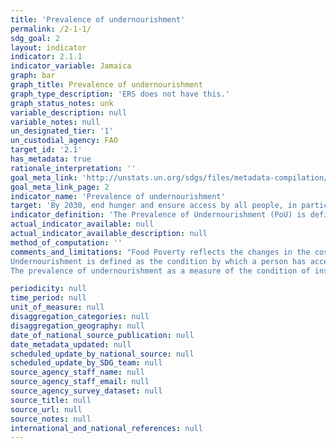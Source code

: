 ```yaml
---
title: 'Prevalence of undernourishment'
permalink: /2-1-1/
sdg_goal: 2
layout: indicator
indicator: 2.1.1
indicator_variable: Jamaica
graph: bar
graph_title: Prevalence of undernourishment
graph_type_description: 'ERS does not have this.'
graph_status_notes: unk
variable_description: null
variable_notes: null
un_designated_tier: '1'
un_custodial_agency: FAO
target_id: '2.1'
has_metadata: true
rationale_interpretation: ''
goal_meta_link: 'http://unstats.un.org/sdgs/files/metadata-compilation/Metadata-Goal-2.pdf'
goal_meta_link_page: 2
indicator_name: 'Prevalence of undernourishment'
target: 'By 2030, end hunger and ensure access by all people, in particular the poor and people in vulnerable situations, including infants, to safe, nutritious and sufficient food all year round.'
indicator_definition: 'The Prevalence of Undernourishment (PoU) is defined as the probability that a randomly selected individual from the reference population is found to consume less than his/her calorie requirement for an active and healthy life. It is written as: ______ = '' __(__)____ __<________ where f(x) is the probability density function of per capita calorie consumption and MDER is a Minimum Dietary Energy Requirement. The MDER threshold is computed on the basis of normative energy requirement standards referred to a minimum level of physical activity. Estimates of the number of undernourished (NoU) - calculated by multiplying the PoU by the size of the reference population - are used to monitor progress towards the World Food Summit goal of reducing by half the number of people suffering from undernourishment. The parameters needed for the calculation of the indicator are: the mean level of dietary energy consumption (DEC); a cut-off point defined as the Minimum Dietary Energy Requirement (MDER); the coefficient of variation (CV) as a parameter accounting for inequality in food consumption; and a skewedness (SK) parameter accounting for asymmetry in the distribution. The DEC as well as the MDER are updated annually, with the former calculated from the FAO Food Balance Sheets. The MDER is calculated as a weighted average of energy requirements according to sex and age class, and is updated each year from UN population ratio data. The inequality in food consumption parameters are derived from National Household Survey data when such data is available and reliable. Due to the limited number of available household surveys, the inequality in food access parameters are updated much less frequently over time than the DEC and MDER parameters.'
actual_indicator_available: null
actual_indicator_available_description: null
method_of_computation: ''
comments_and_limitations: "Food Poverty reflects the changes in the cost of meeting basic nutritional requirements. 
Undernourishment is defined as the condition by which a person has access, on a regular basis, to amounts of food that are insufficient to provide the energy required for conducting a normal, healthy and active life, given his or her own dietary energy requirements.   
The prevalence of undernourishment as a measure of the condition of insufficient intake of food.  Food poverty captures the concept of undernourishment. "

periodicity: null
time_period: null
unit_of_measure: null
disaggregation_categories: null
disaggregation_geography: null
date_of_national_source_publication: null
date_metadata_updated: null
scheduled_update_by_national_source: null
scheduled_update_by_SDG_team: null
source_agency_staff_name: null
source_agency_staff_email: null
source_agency_survey_dataset: null
source_title: null
source_url: null
source_notes: null
international_and_national_references: null
---
```

